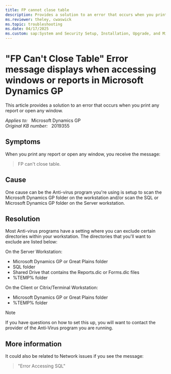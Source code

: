 ```yaml
---
title: FP cannot close table
description: Provides a solution to an error that occurs when you print any report or open any window.
ms.reviewer: theley, cwaswick
ms.topic: troubleshooting
ms.date: 04/17/2025
ms.custom: sap:System and Security Setup, Installation, Upgrade, and Migrations
---
```

# "FP Can't Close Table" Error message displays when accessing windows or reports in Microsoft Dynamics GP

This article provides a solution to an error that occurs when you print any report or open any window.

_Applies to:_ &nbsp; Microsoft Dynamics GP  
_Original KB number:_ &nbsp; 2019355

## Symptoms

When you print any report or open any window, you receive the message:  

> FP can't close table.

## Cause

One cause can be the Anti-virus program you're using is setup to scan the Microsoft Dynamics GP folder on the workstation and/or scan the SQL or Microsoft Dynamics GP folder on the Server workstation.

## Resolution

Most Anti-virus programs have a setting where you can exclude certain directories within your workstation. The directories that you'll want to exclude are listed below:

On the Server Workstation:

- Microsoft Dynamics GP or Great Plains folder
- SQL folder
- Shared Drive that contains the Reports.dic or Forms.dic files
- %TEMP% folder

On the Client or Citrix/Terminal Workstation:

- Microsoft Dynamics GP or Great Plains folder
- %TEMP% folder  

> [!NOTE]
> If you have questions on how to set this up, you will want to contact the provider of the Anti-Virus program you are running.

## More information

It could also be related to Network issues if you see the message:
> "Error Accessing SQL"
